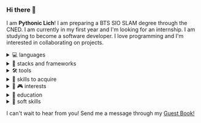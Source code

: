 ### Hi there 👋
I am **Pythonic Lich**! I am preparing a BTS SIO SLAM degree through the CNED. I am currently in my first year and I'm looking for an internship. I am studying to become a software developer. I love programming and I'm interested in collaborating on projects.

<details><summary>💻 languages</summary>
  <br>
  <img src="https://img.shields.io/badgeJavascript-ECMAScript_2021-blue?logo=javascript"></img>
  <img src="https://img.shields.io/badge/C_Sharp-11.00-blue?logo=CSharp"></img>
  <img src="https://img.shields.io/badge/Python-3.11-blue?logo=Python"></img>
  <img src="https://img.shields.io/badge/HTML-5-blue?logo=html5"></img>
  <img src="https://img.shields.io/badge/CSS-3-blue?logo=css3"></img>
</details>

<details><summary>🚀 stacks and frameworks</summary>
  <br>
  <img src="https://img.shields.io/badge/React-18-blue?logo=react"></img>
  <img src="https://img.shields.io/badge/Node-18.00-blue?logo=nodedotjs"></img>
  <img src="https://img.shields.io/badge/.NET-7.00-blue?logo=.NET"></img>
  <img src="https://img.shields.io/badge/Blazor-blue?logo=blazor"></img>
  <img src="https://img.shields.io/badge/Material-v5-blue?logo=MUI"></img>
  <img src="https://img.shields.io/badge/Bootstrap-5-blue?logo=bootstrap"></img>
  <img src="https://img.shields.io/badge/Django-4.00-blue?logo=django"></img>
  <img src="https://img.shields.io/badge/Flask-2.00-blue?logo=flask"></img>
  <img src="https://img.shields.io/badge/Fast_API-0.1-blue?logo=fastapi"></img>
</details>

<details><summary>🛠 tools</summary>
  <br>
  <img src="https://img.shields.io/badge/Visual_Studio_Code-black?logo=visualstudiocode"></img>
  <img src="https://img.shields.io/badge/Visual_Studio-2019-black?logo=visualstudio"></img>
  <img src="https://img.shields.io/badge/PyCharm-black?logo=pycharm"></img>
  <img src="https://img.shields.io/badge/Jira-black?logo=jira"></img>
  <img src="https://img.shields.io/badge/Confluence-black?logo=confluence"></img>
  <img src="https://img.shields.io/badge/Git-black?logo=git"></img>
  <img src="https://img.shields.io/badge/GitHub-black?logo=github"></img>
</details>

<details><summary>🎯 skills to acquire</summary>
  <br>
  <img src="https://img.shields.io/badge/AWS-grey?logo=amazonaws"></img>
  <img src="https://img.shields.io/badge/Azure-grey?logo=microsoftazure"></img>
  <img src="https://img.shields.io/badge/Google_Cloud-grey?logo=googlecloud"></img>
  <img src="https://img.shields.io/badge/R-grey?logo=r"></img>
  <img src="https://img.shields.io/badge/PHP-grey?logo=php"></img>
  <img src="https://img.shields.io/badge/Kotlin-grey?logo=kotlin"></img>
  <img src="https://img.shields.io/badge/Docker-grey?logo=docker"></img>
  <img src="https://img.shields.io/badge/Terraform-grey?logo=terraform"></img>
  <img src="https://img.shields.io/badge/Kubernetes-grey?logo=kubernetes"></img>
  <img src="https://img.shields.io/badge/Linux-grey?logo=linux"></img>
  <img src="https://img.shields.io/badge/Ubuntu-grey?logo=ubuntu"></img>
  <img src="https://img.shields.io/badge/Android-grey?logo=android"></img>
  <img src="https://img.shields.io/badge/iOS-grey?logo=ios"></img>
  <img src="https://img.shields.io/badge/Anaconda-grey?logo=anaconda"></img>
  <img src="https://img.shields.io/badge/Pandas-grey?logo=pandas"></img>
  <img src="https://img.shields.io/badge/Numpy-grey?logo=numpy"></img>
  <img src="https://img.shields.io/badge/Sympy-grey?logo=sympy"></img>
  <img src="https://img.shields.io/badge/Jupyter-grey?logo=jupyter"></img>
  <img src="https://img.shields.io/badge/D3.js-grey?logo=d3dotjs"></img>
  <img src="https://img.shields.io/badge/Chart.js-grey?logo=chartdotjs"></img>
</details>

<details><summary>📖 🎮 interests</summary>
  <br>
  <img src="https://img.shields.io/badge/Progression_Fantasy-Cradle-gold">
  <img src="https://img.shields.io/badge/Progression_Fantasy-Mother_of_Learning-gold">
  <img src="https://img.shields.io/badge/Progression_Fantasy-Mage_Errant-gold">
  <img src="https://img.shields.io/badge/Progression_Fantasy-Art_of_the_Adept-gold">
  <img src="https://img.shields.io/badge/LitRPG-Azarinth_Healer-gold">
  <img src="https://img.shields.io/badge/LitRPG-He_who_fights_with_monsters-gold">
  <img src="https://img.shields.io/badge/LitRPG-Dungeon_Crawler_Carl-gold">
  <img src="https://img.shields.io/badge/LitRPG-Dragon_Sorcerer-gold">
  <img src="https://img.shields.io/badge/LitRPG-Demonic_Devourer-gold">
  <img src="https://img.shields.io/badge/Xianxia-Path_of_Lazy_Immortal-gold">
  <img src="https://img.shields.io/badge/Xianxia-I_Shall_Seal_the_Heavens-gold">
  <img src="https://img.shields.io/badge/Xianxia-A_Will_Eternal-gold">
  <img src="https://img.shields.io/badge/Xianxia-Pursuit_of_the_Truth-gold">
  <img src="https://img.shields.io/badge/Xianxia-Renegade_Immortal-gold">
  <img src="https://img.shields.io/badge/Xianxia-Tales_of_Demons_and_Gods-gold">
  <img src="https://img.shields.io/badge/Xianxia-Reverend_Insanity-gold">
  <img src="https://img.shields.io/badge/Xianxia-Douluo_Dalu-gold">
  <img src="https://img.shields.io/badge/Xianxia-World_of_Cultivation-gold">
  <img src="https://img.shields.io/badge/Xianxia-Battle_through_the_Heavens-gold">
  <img src="https://img.shields.io/badge/Xianxia-Martial_Peak-gold">
  <img src="https://img.shields.io/badge/Fantasy-Game_of_Thrones-gold">
  <img src="https://img.shields.io/badge/Science--Fiction-The_Expanse-gold">
  <img src="https://img.shields.io/badge/Science--Fiction-Silo-gold">
  <img src="https://img.shields.io/badge/CRPG-Baldur's_Gate_series-gold">
  <img src="https://img.shields.io/badge/CRPG-Pathfinder_series-gold">
  <img src="https://img.shields.io/badge/CRPG-Planescape_Torment-gold">
  <img src="https://img.shields.io/badge/CRPG-Neverwinter_Knights_series-gold">
  <img src="https://img.shields.io/badge/CRPG-Kotor_series-gold">
  <img src="https://img.shields.io/badge/CRPG-Divinity_Original_Sin_series-gold">
  <img src="https://img.shields.io/badge/CRPG-Arcanum-gold">
  <img src="https://img.shields.io/badge/CRPG-Shadowrun_series-gold">
  <img src="https://img.shields.io/badge/CRPG-ATOM_RPG-gold">
  <img src="https://img.shields.io/badge/CRPG-Fallout_series-gold">
  <img src="https://img.shields.io/badge/Metroidvania-Hollow_Knight-gold">
  <img src="https://img.shields.io/badge/Metroidvania-Star_Wars_Jedi_series-gold">
  <img src="https://img.shields.io/badge/Metroidvania-Supraland-gold">
  <img src="https://img.shields.io/badge/Metroidvania-Carrion-gold">
  <img src="https://img.shields.io/badge/Metroidvania-Dust_an_Elysian_tale-gold">
  <img src="https://img.shields.io/badge/Metroidvania-Sundered-gold">
  <img src="https://img.shields.io/badge/Metroidvania-Grime-gold">
  <img src="https://img.shields.io/badge/Metroidvania-Blasphemous-gold">
  <img src="https://img.shields.io/badge/Metroidvania-Ori_series-gold">
  <img src="https://img.shields.io/badge/Metroidvania-Dead_Cells-gold">
  <img src="https://img.shields.io/badge/Choose_your_own_adventure-The_Henry_Stickmin_Collection-gold">
  <img src="https://img.shields.io/badge/Choose_your_own_adventure-The_Life_and_suffering_of_Sir_Brante-gold">
  <img src="https://img.shields.io/badge/Choose_your_own_adventure-Kindergarden_series-gold">
  <img src="https://img.shields.io/badge/ONLINE-Dota_2-gold">
  <img src="https://img.shields.io/badge/ONLINE-SWTOR-gold">
  <img src="https://img.shields.io/badge/ONLINE-Guild_Wars_2-gold">
  <img src="https://img.shields.io/badge/ONLINE-WoW-gold">
</details>

<details>
  <summary>
    🌱 education
  </summary>
  <br>
  <ul>
  <li><img src="https://img.shields.io/badge/CNED-BTS_SIO_SLAM_2023--2025-gold"></img></li>
  <li><img src="https://img.shields.io/badge/Coursera-Specializations-gold?logo=coursera"></img></li>
  <li><img src="https://img.shields.io/badge/Codecademy-Career_paths-gold?logo=codecademy"></img></li>
  <li><img src="https://img.shields.io/badge/Freecodecamp-Certifications-gold?logo=freecodecamp"></img></li>
  <li><img src="https://img.shields.io/badge/Udemy-Hands_on_skills-gold?logo=udemy"></img></li>
  </ul>
</details>

<details>
  <summary>
    🤼 soft skills
  </summary>
  <br>
  <img src="https://img.shields.io/badge/Agile_Project_Management-gold"></img>
  <img src="https://img.shields.io/badge/Scrumban-gold"></img>
  <img src="https://img.shields.io/badge/Communication-gold"></img>
  <img src="https://img.shields.io/badge/Cooperation-gold"></img>
  <img src="https://img.shields.io/badge/Adaptability-gold"></img>
  <img src="https://img.shields.io/badge/Problem_Solving-gold"></img>
  <img src="https://img.shields.io/badge/Emotional_Intelligence-gold"></img>
  <img src="https://img.shields.io/badge/Clean_Code-gold"></img>
  <img src="https://img.shields.io/badge/TDD-gold"></img>
  <img src="https://img.shields.io/badge/DRY-gold"></img>
  <img src="https://img.shields.io/badge/SOLID-gold"></img>
  <img src="https://img.shields.io/badge/KISS-gold"></img>
</details>

I can't wait to hear from you! Send me a message through my <a href="https://github.com/PythonicLich/PythonicLich/issues" target="_blank">Guest Book!</a>

<!--[![My Skills](https://skillicons.dev/icons?i=js,html,css,py,cs,bash,powershell,lua,md,react,regex,sqlite,bootstrap,discord,dotnet,figma,stackoverflow)](https://skillicons.dev)

### Current frameworks and tools
[![My Frameworks](https://skillicons.dev/icons?i=git,github,jest,linux,nodejs,flask,django,selenium,visualstudio,vscode)](https://skillicons.dev)

### Skills I'm working on and eager to develop through a new project
[![My Future Skills](https://skillicons.dev/icons?i=java,php,webpack,vite,vue,kotlin,azure,androidstudio,aws,babel,cloudflare,d3,electron,docker,express,fastapi,flutter,gcp,spring,hibernate,jquery,jenkins,laravel,kubernetes,materialui,mongodb,mysql,nginx,postgres,pytorch,qt,r,redux,symfony)](https://skillicons.dev)


**PythonicLich/PythonicLich** is a ✨ _special_ ✨ repository because its `README.md` (this file) appears on your GitHub profile.

Here are some ideas to get you started:

- 🔭 I’m currently working on ...
- 🌱 I’m currently learning ...
- 👯 I’m looking to collaborate on ...
- 🤔 I’m looking for help with ...
- 💬 Ask me about ...
- 📫 How to reach me: ...
- 😄 Pronouns: ...
- ⚡ Fun fact: ...
-->
